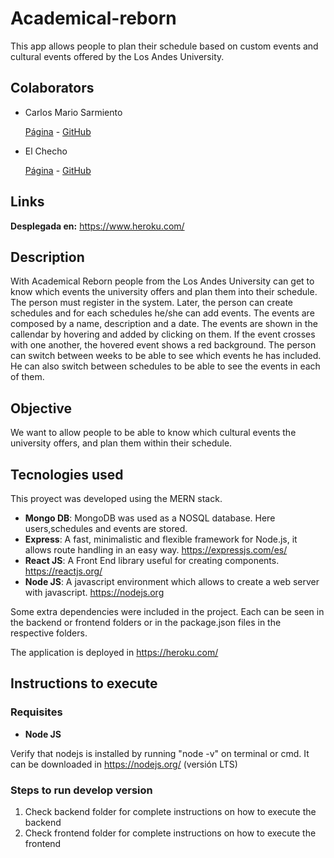 # Academical-reborn

This app allows people to plan their schedule based on custom events and cultural events offered by the Los Andes University.

## Colaborators

- Carlos Mario Sarmiento

  [Página](https://korkies22.github.io/Portfolio/) -  [GitHub](https://github.com/korkies22/)

- El Checho

  [Página](https://viviangomezcubillos.herokuapp.com) - [GitHub](https://github.com/VivianGomez) 

## Links

**Desplegada en:** https://www.heroku.com/

## Description

With Academical Reborn people from the Los Andes University can get to know which events the university offers and plan them into their schedule.
The person must register in the system. Later, the person can create schedules and for each schedules he/she can add events.
The events are composed by a name, description and a date. The events are shown in the callendar by hovering and added by clicking on them. If the event crosses with one another, the hovered event shows a red background.
The person can switch between weeks to be able to see which events he has included. He can also switch between schedules to be able to see the events in each of them.

## Objective

We want to allow people to be able to know which cultural events the university offers, and plan them within their schedule.

## Tecnologies used

This proyect was developed using the MERN stack.

- **Mongo DB**: MongoDB was used as a NOSQL database. Here users,schedules and events are stored.
- **Express**: A fast, minimalistic and flexible framework for Node.js, it allows route handling in an easy way. https://expressjs.com/es/
- **React JS**: A Front End library useful for creating components. https://reactjs.org/
- **Node JS**: A javascript environment which allows to create a web server with javascript. https://nodejs.org

Some extra dependencies were included in the project. Each can be seen in the backend or frontend folders or in the package.json files in the respective folders.

The application is deployed in https://heroku.com/ 

## Instructions to execute

### Requisites

- **Node JS**

Verify that nodejs is installed by running "node -v" on terminal or cmd. It can be downloaded in https://nodejs.org/ (versión LTS)

### Steps to run develop version

1. Check backend folder for complete instructions on how to execute the backend
2. Check frontend folder for complete instructions on how to execute the frontend
